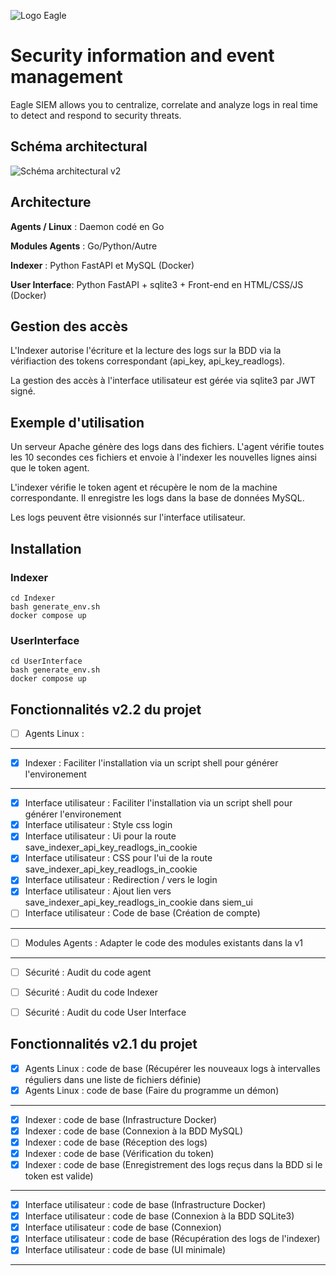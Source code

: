 ![Logo Eagle](images/logo.jpg)
# Security information and event management
Eagle SIEM allows you to centralize, correlate and analyze logs in real time to detect and respond to security threats.

## Schéma architectural
![Schéma architectural v2](images/schéma%20de%20concept%20architectural%20v2.png)

## Architecture
**Agents / Linux** : Daemon codé en Go

**Modules Agents** : Go/Python/Autre

**Indexer** : Python FastAPI et MySQL (Docker)

**User Interface**: Python FastAPI + sqlite3 + Front-end en HTML/CSS/JS (Docker)

## Gestion des accès
L'Indexer autorise l'écriture et la lecture des logs sur la BDD via la vérifiaction des tokens correspondant (api_key, api_key_readlogs).

La gestion des accès à l'interface utilisateur est gérée via sqlite3 par JWT signé.

## Exemple d'utilisation
Un serveur Apache génère des logs dans des fichiers. L'agent vérifie toutes les 10 secondes ces fichiers et envoie à l'indexer les nouvelles lignes ainsi que le token agent.

L'indexer vérifie le token agent et récupère le nom de la machine correspondante. Il enregistre les logs dans la base de données MySQL.

Les logs peuvent être visionnés sur l'interface utilisateur.

## Installation
### Indexer
```
cd Indexer
bash generate_env.sh
docker compose up
```
### UserInterface
```
cd UserInterface
bash generate_env.sh
docker compose up
```

## Fonctionnalités v2.2 du projet
- [ ] Agents Linux :
---
- [X] Indexer : Faciliter l'installation via un script shell pour générer l'environement
---
- [X] Interface utilisateur : Faciliter l'installation via un script shell pour générer l'environement
- [X] Interface utilisateur : Style css login
- [X] Interface utilisateur : Ui pour la route save_indexer_api_key_readlogs_in_cookie
- [X] Interface utilisateur : CSS pour l'ui de la route save_indexer_api_key_readlogs_in_cookie
- [X] Interface utilisateur : Redirection / vers le login
- [X] Interface utilisateur : Ajout lien vers save_indexer_api_key_readlogs_in_cookie dans siem_ui
- [ ] Interface utilisateur : Code de base (Création de compte)
---
- [ ] Modules Agents : Adapter le code des modules existants dans la v1
---
- [ ] Sécurité : Audit du code agent
- [ ] Sécurité : Audit du code Indexer
- [ ] Sécurité : Audit du code User Interface


## Fonctionnalités v2.1 du projet
- [X] Agents Linux : code de base (Récupérer les nouveaux logs à intervalles réguliers dans une liste de fichiers définie)
- [X] Agents Linux : code de base (Faire du programme un démon)
---
- [X] Indexer : code de base (Infrastructure Docker)
- [X] Indexer : code de base (Connexion à la BDD MySQL)
- [X] Indexer : code de base (Réception des logs)
- [X] Indexer : code de base (Vérification du token)
- [X] Indexer : code de base (Enregistrement des logs reçus dans la BDD si le token est valide)
---
- [X] Interface utilisateur : code de base (Infrastructure Docker)
- [X] Interface utilisateur : code de base (Connexion à la BDD SQLite3)
- [X] Interface utilisateur : code de base (Connexion)
- [X] Interface utilisateur : code de base (Récupération des logs de l'indexer)
- [X] Interface utilisateur : code de base (UI minimale)
---

